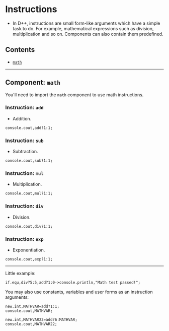 # Instructions
- In D++, instructions are small form-like arguments which have a simple task to do. For example, mathematical expressions such as division, multiplication and so on. Components can also contain them predefined.

## Contents
- [`math`](#component-math)

---------------------------------------------------------------------------------------------------------

## Component: `math`
You'll need to import the `math` component to use math instructions.

### Instruction: `add`
- Addition.
```pawn
console.cout,add?1:1;
```

### Instruction: `sub`
- Subtraction.
```pawn
console.cout,sub?1:1;
```

### Instruction: `mul`
- Multiplication.
```pawn
console.cout,mul?1:1;
```

### Instruction: `div`
- Division.
```pawn
console.cout,div?1:1;
```

### Instruction: `exp`
- Exponentiation.
```pawn
console.cout,exp?1:1;
```

---------------------------------------------------------------------------------------------------------

Little example:

```pawn
if.equ,div?5:5,add?1:0->console.println,"Math test passed!";
```

You may also use constants, variables and user forms as an instruction arguments:

```pawn
new.int,MATHVAR=add?1:1;
console.cout,MATHVAR;

new.int,MATHVAR22=add?6:MATHVAR;
console.cout,MATHVAR22;
```